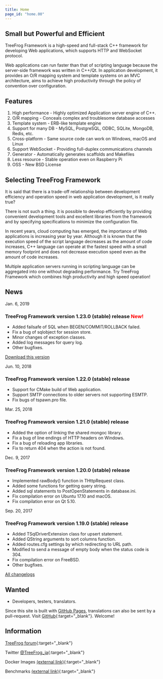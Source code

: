 ```yaml
---
title: Home
page_id: "home.00"
---
```


## <i class="fa fa-bolt" aria-hidden="true"></i> Small but Powerful and Efficient

TreeFrog Framework is a high-speed and full-stack C++ framework for developing Web applications, which supports HTTP and WebSocket protocol.

Web applications can run faster than that of scripting language because the server-side framework was written in C++/Qt. In application development, it provides an O/R mapping system and template systems on an MVC architecture, aims to achieve high productivity through the policy of  convention over configuration.


## <i class="fa fa-flag" aria-hidden="true"></i> Features

  1. High performance - Highly optimized Application server engine of C++.
  2. O/R mapping  - Conceals complex and troublesome database accesses
  3. Template system  - ERB-like template engine
  4. Support for many DB - MySQL, PostgreSQL, ODBC, SQLite, MongoDB, Redis, etc.
  5. Cross-platform  - Same source code can work on Windows, macOS and Linux
  6. Support WebSocket - Providing full-duplex communications channels
  7. Generator - Automatically generates scaffolds and Makefiles
  8. Less resource -  Stable operation even on Raspberry Pi
  9. OSS  - New BSD License


## <i class="fa fa-comment" aria-hidden="true"></i> Selecting TreeFrog Framework

It is said that there is a trade-off relationship between development efficiency and operation speed in web application development, is it really true?

There is not such a thing. it is possible to develop efficiently by providing convenient development tools and excellent libraries from the framework and by specifying specifications to minimize the configuration file.

In recent years, cloud computing has emerged, the importance of Web applications is increasing year by year. Although it is known that the execution speed of the script language decreases as the amount of code increases, C++ language can operate at the fastest speed with a small memory footprint and does not decrease execution speed even as the amount of code increases.

Multiple application servers running in scripting language can be aggregated into one without degrading performance.
Try TreeFrog Framework which combines high productivity and high speed operation!


## <i class="fa fa-bell" aria-hidden="true"></i> News

Jan. 6, 2019

### TreeFrog Framework version 1.23.0 (stable) release <span style="color: red;">New!</span>

  - Added failsafe of SQL when BEGEN/COMMIT/ROLLBACK failed.
  - Fix a bug of sqlobject for session store.
  - Minor changes of exception classes.
  - Added log messages for query log.
  - Other bugfixes.

  [<i class="fa fa-hand-o-right" aria-hidden="true"></i> Download this version](/en/download/)

Jun. 10, 2018

### TreeFrog Framework version 1.22.0 (stable) release

  - Support for CMake build of Web application.
  - Support SMTP connections to older servers not supporting ESMTP.
  - Fix bugs of tspawn.pro file.

Mar. 25, 2018

### TreeFrog Framework version 1.21.0 (stable) release

  - Added the option of linking the shared mongoc library.
  - Fix a bug of line endings of HTTP headers on Windows.
  - Fix a bug of reloading app libraries.
  - Fix to return 404 when the action is not found.

Dec. 9, 2017

### TreeFrog Framework version 1.20.0 (stable) release

  - Implemented rawBody() function in THttpRequest class.
  - Added some functions for getting query string.
  - Added sql statements to PostOpenStatements in database.ini.
  - Fix compilation error on Ubuntu 17.10 and macOS.
  - Fix compilation error on Qt 5.10.

Sep. 20, 2017

### TreeFrog Framework version 1.19.0 (stable) release

  - Added TSqlDriverExtension class for upsert statement.
  - Added QString arguments to sort columns function.
  - Added routes.cfg settings by which redirecting to URL path.
  - Modified to send a message of empty body when the status code is 304.
  - Fix compilation error on FreeBSD.
  - Other bugfixes.

 [<i class="fa fa-list" aria-hidden="true"></i> All changelogs](https://github.com/treefrogframework/treefrog-framework/blob/master/CHANGELOG.md)


## <i class="fa fa-user" aria-hidden="true"></i> Wanted

 - Developers, testers, translators.

Since this site is built with [GitHub Pages](https://pages.github.com/), translations can also be sent by a pull-request.
Visit [GitHub](https://github.com/treefrogframework/treefrog-framework){:target="_blank"}. Welcome!

## <i class="fa fa-info-circle" aria-hidden="true"></i> Information

[TreeFrog forum](https://groups.google.com/forum/#!forum/treefrogframework){:target="_blank"}

Twitter [@TreeFrog_ja](https://twitter.com/TreeFrog_ja){:target="_blank"}

Docker Images [(external link)](https://hub.docker.com/r/treefrogframework/treefrog/){:target="_blank"}

Benchmarks [(external link)](https://www.techempower.com/benchmarks/#section=data-r16){:target="_blank"}
